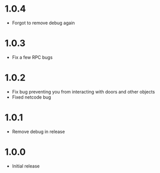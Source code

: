 # 1.0.4

- Forgot to remove debug again

# 1.0.3

- Fix a few RPC bugs

# 1.0.2

- Fix bug preventing you from interacting with doors and other objects
- Fixed netcode bug

# 1.0.1

- Remove debug in release

# 1.0.0

- Initial release
